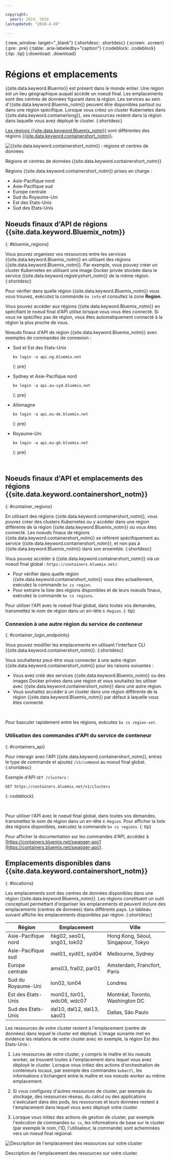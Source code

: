 ```yaml
---

copyright:
  years: 2014, 2018
lastupdated: "2018-4-20"

---
```


{:new_window: target="_blank"}
{:shortdesc: .shortdesc}
{:screen: .screen}
{:pre: .pre}
{:table: .aria-labeledby="caption"}
{:codeblock: .codeblock}
{:tip: .tip}
{:download: .download}

# Régions et emplacements
{{site.data.keyword.Bluemix}} est présent dans le monde entier. Une région est un lieu géographique auquel accède un noeud final. Les emplacements sont des centres de données figurant dans la région. Les services au sein d'{{site.data.keyword.Bluemix_notm}} peuvent être disponibles partout ou dans une région spécifique. Lorsque vous créez un cluster Kubernetes dans {{site.data.keyword.containerlong}}, ses ressources restent dans la région dans laquelle vous avez déployé le cluster.
{:shortdesc}

[Les régions {{site.data.keyword.Bluemix_notm}}](#bluemix_regions) sont différentes des régions [{{site.data.keyword.containershort_notm}}](#container_regions).

![{{site.data.keyword.containershort_notm}} : régions et centres de données](/images/regions.png)

Régions et centres de données {{site.data.keyword.containershort_notm}}

Régions {{site.data.keyword.containershort_notm}} prises en charge :
  * Asie-Pacifique nord
  * Asie-Pacifique sud
  * Europe centrale
  * Sud du Royaume-Uni
  * Est des Etats-Unis
  * Sud des Etats-Unis



## Noeuds finaux d'API de régions {{site.data.keyword.Bluemix_notm}}
{: #bluemix_regions}

Vous pouvez organisez vos ressources entre les services {{site.data.keyword.Bluemix_notm}} en utilisant des régions {{site.data.keyword.Bluemix_notm}}. Par exemple, vous pouvez créer un cluster Kubernetes en utilisant une image Docker privée stockée dans le service {{site.data.keyword.registryshort_notm}} de la même région.
{:shortdesc}

Pour vérifier dans quelle région {{site.data.keyword.Bluemix_notm}} vous vous trouvez, exécutez la commande `bx info` et consultez la zone **Region**.

Vous pouvez accéder aux régions {{site.data.keyword.Bluemix_notm}} en spécifiant le noeud final d'API utilisé lorsque vous vous êtes connecté. Si vous ne spécifiez pas de région, vous êtes automatiquement connecté à la région la plus proche de vous.

Noeuds finaux d'API de région {{site.data.keyword.Bluemix_notm}} avec exemples de commandes de connexion :

  * Sud et Est des Etats-Unis
      ```
      bx login -a api.ng.bluemix.net
      ```
      {: pre}

  * Sydney et Asie-Pacifique nord
      ```
      bx login -a api.au-syd.bluemix.net
      ```
      {: pre}

  * Allemagne
      ```
      bx login -a api.eu-de.bluemix.net
      ```
      {: pre}

  * Royaume-Uni
      ```
      bx login -a api.eu-gb.bluemix.net
      ```
      {: pre}



<br />


## Noeuds finaux d'API et emplacements des régions {{site.data.keyword.containershort_notm}}
{: #container_regions}

En utilisant des régions {{site.data.keyword.containershort_notm}}, vous pouvez créer des clusters  Kubernetes ou y accéder dans une région différente de la région {{site.data.keyword.Bluemix_notm}} où vous êtes connecté. Les noeuds finaux de régions {{site.data.keyword.containershort_notm}} se réfèrent spécifiquement au service {{site.data.keyword.containershort_notm}}, et non pas à {{site.data.keyword.Bluemix_notm}} dans son ensemble.
{:shortdesc}

Vous pouvez accéder à {{site.data.keyword.containershort_notm}} via un noeud final global : `https://containers.bluemix.net/`.
* Pour vérifier dans quelle région {{site.data.keyword.containershort_notm}} vous êtes actuellement,  exécutez la commande `bx cs region`.
* Pour extraire la liste des régions disponibles et de leurs noeuds finaux, exécutez la commande `bx cs regions`.

Pour utiliser l'API avec le noeud final global, dans toutes vos demandes, transmettez le nom de région dans un en-tête `X-Region`.
{: tip}

### Connexion à une autre région du service de conteneur
{: #container_login_endpoints}

Vous pouvez modifier les emplacements en utilisant l'interface CLI {{site.data.keyword.containershort_notm}}.
{:shortdesc}

Vous souhaiterez peut-être vous connecter à une autre région {{site.data.keyword.containershort_notm}} pour les raisons suivantes :
  * Vous avez créé des services {{site.data.keyword.Bluemix_notm}} ou des images Docker privées dans une région et vous souhaitez les utiliser avec {{site.data.keyword.containershort_notm}} dans une autre région.
  * Vous souhaitez accéder à un cluster dans une région différente de la région {{site.data.keyword.Bluemix_notm}} par défaut à laquelle vous êtes connecté.

</br>

Pour basculer rapidement entre les régions,  exécutez `bx cs region-set`.

### Utilisation des commandes d'API du service de conteneur
{: #containers_api}

Pour interagir avec l'API {{site.data.keyword.containershort_notm}}, entrez le type de commande et ajoutez `/v1/command` au noeud final global.
{:shortdesc}

Exemple d'API `GET /clusters` :
  ```
  GET https://containers.bluemix.net/v1/clusters
  ```
  {: codeblock}

</br>

Pour utiliser l'API avec le noeud final global, dans toutes vos demandes, transmettez le nom de région dans un en-tête `X-Region`. Pour afficher la liste des régions disponibles, exécutez la commande `bx cs regions`.
{: tip}

Pour afficher la documentation sur les commandes d'API, accédez à [https://containers.bluemix.net/swagger-api/](https://containers.bluemix.net/swagger-api/).

## Emplacements disponibles dans {{site.data.keyword.containershort_notm}}
{: #locations}

Les emplacements sont des centres de données disponibles dans une région {{site.data.keyword.Bluemix_notm}}. Les régions constituent un outil conceptuel permettant d'organiser les emplacements et peuvent inclure des emplacements (centres de données) dans différents pays. Le tableau suivant affiche les emplacements disponibles par région.
{:shortdesc}

| Région | Emplacement | Ville |
|--------|----------|------|
| Asie-Pacifique nord | hkg02, seo01, sng01, tok02 | Hong Kong, Séoul, Singapour, Tokyo |
| Asie-Pacifique sud     | mel01, syd01, syd04        | Melbourne, Sydney |
| Europe centrale     | ams03, fra02, par01        | Amsterdam, Francfort, Paris |
| Sud du Royaume-Uni      | lon02, lon04         | Londres |
| Est des Etats-Unis      | mon01, tor01, wdc06, wdc07        | Montréal, Toronto, Washington DC |
| Sud des Etats-Unis     | dal10, dal12, dal13, sao01       | Dallas, São Paulo |

Les ressources de votre cluster restent à l'emplacement (centre de données) dans lequel le cluster est déployé. L'image suivante met en évidence les relations de votre cluster avec en exemple, la région Est des Etats-Unis :

1.  Les ressources de votre cluster, y compris le maître et les noeuds worker, se trouvent toutes à l'emplacement dans lequel vous avez déployé le cluster. Lorsque vous initiez des actions d'orchestration de conteneurs locaux, par exemple des commandes `kubectl`, les informations s'échangent entre le maître et vos noeuds worker au même emplacement.

2.  Si vous configurez d'autres ressources de cluster, par exemple du stockage, des ressources réseau, du calcul ou des applications s'exécutant dans des pods, les ressources et leurs données restent à l'emplacement dans lequel vous avez déployé votre cluster.

3.  Lorsque vous initiez des actions de gestion de cluster, par exemple l'exécution de commandes `bx cs`, les informations de base sur le cluster (par exemple le nom, l'ID, l'utilisateur, la commande) sont acheminées vers un noeud final régional.

![Description de l'emplacement des ressources sur votre cluster](/images/region-cluster-resources.png)

Description de l'emplacement des ressources sur votre cluster.

